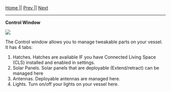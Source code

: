 [Home ](https://github.com/PapaJoesSoup/ShipManifest/wiki)|| [Prev ](https://github.com/PapaJoesSoup/ShipManifest/wiki/1.5---Roster-Window)|| [Next](https://github.com/PapaJoesSoup/ShipManifest/wiki/1.6.1-Hatches-Tab)
***
**Control Window**

![](http://i.imgur.com/hoK0gKq.png)

The Control window allows you to manage tweakable parts on your vessel.  It has 4 tabs:

1.  Hatches.  Hatches are available IF you have Connected Living Space (CLS) installed and enabled in settings.
2.  Solar Panels.  Solar panels that are deployable (Extend/retract) can be managed here
3.  Antennas.  Deployable antennas are managed here.
4.  Lights.  Turn on/off your lights on your vessel here.